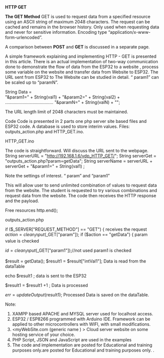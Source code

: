 **HTTP GET**

**The GET Method**
GET is used to request data from a specified resource using an ASCII string of maximum 2048 characters. The request can be cached and remains in the browser history. Only used when requesting data and never for sensitive information. Encoding type “application/x-www-form-urlencoded”.

A comparison between **POST** and **GET** is discussed in a separate page.

A simple framework explaining and implementing HTTP - GET is presented in this article. There is an actual implementation of two-way communication done to demonstrate the flow of data from the ESP32 to a website , process some variable on the website  and transfer data from Website to ESP32. The URL sent from ESP32 to The Website can be studied in detail. “ param1” can be scaled up to “paramN”. 

String  Data =      
                        "&param1=" + String(val1) +
                        "&param2=" + String(val2) + 
                           …………………………………
                        "&paramN=" + String(valN) +  "";

The URL length limit of 2048 characters must be maintained. 

Code 
Code is presented in 2 parts one php server site based files and ESP32 code. A database is used to store interim values. 
Files: outputs_action.php    and HTTP_GET.ino.

HTTP_GET.ino

The code is straightforward. Will discuss the URL sent to the webpage. 
String serverURL = "http://192.168.1.6/vdp_HTTP_GET/";
String serverGet = "outputs_action.php?param=getData";
String serverName = serverURL + serverGet + "&param1=" + String(val1) ;

Note the settings of interest. “ param” and “param1”

This will allow user to send unlimited combination of values to request data from the website.
The student is requested to try various combinations and request data from the website. The code then receives the HTTP response and the payload.

  Free resources
  http.end();

outputs_action.php    

 if ($_SERVER["REQUEST_METHOD"] == "GET") {
 receives the request 
$action = clean_input($_GET["param"]);
        if ($action == "getData") {
param value is checked 

  $id = clean_input($_GET["param1"]);//not used
param1 is checked 

$result = getData();
             $result1 = $result["intVal1"];
Data is read from the dataTable

echo $result1 ;
data is sent to the ESP32

$result1 =  $result1 +1 ;
Data is processed

$err =  updateOutput($result1);
Processed Data is saved on the dataTable.

Note:
1)	XAMPP based APACHE and MYSQL server used for localhost access.
2)	ESP32 / ESP8266 programmed with Arduino IDE. Framework can be applied to other microcontrollers with WIFI, with small modifications.
3)	<myWebSite.com (generic name ) > Cloud server website   on some hosting service of your choice.
4)	PHP Script, JSON and JavaScript are used in the examples
5)	The code and implementation are posted for Educational and training purposes only.are posted for Educational and training purposes only.
.


